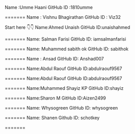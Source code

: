 Name      :Umme Haani
GitHub ID :1810umme

=======
Name      : Vishnu Bhagirathan
GitHub ID : Viz32

Start here 👇👇
Name:Ahmed Unaish
GitHub ID:unaishahmed

=======
Name: Salman Farisi
GitHub ID: iamsalmanfarisi

=======
Name: Muhammed sabith ok
GitHub ID: sabithok

=======
Name : Ansad
GitHub ID: Anshad007

=======
Name:Abdul Raouf
GitHub ID:abdulraouf9567

=======
Name:Abdul Raouf
GitHub ID:abdulraouf9567

=======
Name:Muhammed Shayiz KP
GitHub ID:shayiz

=======
Name:Sharon M
GitHub ID:Aizen2499

=======
Name: Whysogreen
GitHub ID: whysogreen

=======
Name: Shanen
Github ID: schotkey

=======

